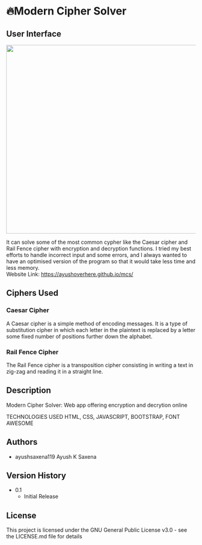 # 🔥Modern Cipher Solver

## User Interface

<img
      src="https://i.ibb.co/yszb5ZH/ssofmcs.png"
      style="width: 1000px; height: 500px"/>
      
It can solve some of the most common cypher like the Caesar cipher and Rail Fence cipher with encryption and decryption functions. I tried my best efforts to handle incorrect input and some errors, and I always wanted to have an optimised version of the program so that it would take less time and less memory.
<br>
Website Link: https://ayushoverhere.github.io/mcs/

## Ciphers Used

### Caesar Cipher 
A Caesar cipher is a simple method of encoding messages. It is a type of substitution cipher in which each letter in the plaintext is replaced by a letter some fixed number of positions further down the alphabet.

### Rail Fence Cipher
The Rail Fence cipher is a transposition cipher consisting in writing a text in zig-zag and reading it in a straight line.

## Description
Modern Cipher Solver: Web app offering encryption and decrytion online

TECHNOLOGIES USED
HTML, CSS, JAVASCRIPT,
BOOTSTRAP, FONT AWESOME

## Authors

* ayushsaxena119 Ayush K Saxena



## Version History


* 0.1
    * Initial Release

## License

This project is licensed under the GNU General Public License v3.0 - see the LICENSE.md file for details

